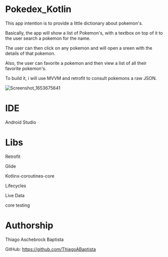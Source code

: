 # Pokedex_Kotlin
 
 This app intention is to provide a little dictionary about pokemon's.
 
 Basically, the app will show a list of Pokemon's, with a textbox on top of it to the user search a pokemon for the name.
 
 The user can then click on any pokemon and will open a sreen with the details of that pokemon.
 
 Also, the user can favorite a pokemon and then view a list of all their favorite pokemon's.
 
 To build it, i will use MVVM and retrofit to consult pokemons a raw JSON.
 
 ![Screenshot_1653675641](https://user-images.githubusercontent.com/23534550/170768855-9801f559-dafc-48e9-b759-aaba2a0b930b.png)


# IDE
 Android Studio
 
# Libs
 Retrofit
 
 
 Glide
 
 
 Kotlinx-coroutines-core
 
 
 Lifecycles
 
 
 Live Data
 
 
 core testing
 
 # Authorship
 Thiago Aschebrock Baptista
 
 GitHub: https://github.com/ThiagoABaptista
